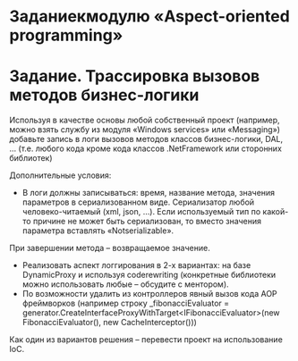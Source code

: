 # Заданиекмодулю «Aspect-oriented programming»

# Задание. Трассировка вызовов методов бизнес-логики

Используя в качестве основы любой собственный проект (например, можно взять службу из модуля «Windows services» или «Messaging») добавьте запись в логи вызовов методов классов бизнес-логики, DAL, … (т.е. любого кода кроме кода классов .NetFramework или сторонних библиотек)

Дополнительные условия:

- В логи должны записываться: время, название метода, значения параметров в сериализованном виде. Сериализатор любой человеко-читаемый (xml, json, …). Если используемый тип по какой-то причине не может быть сериализован, то вместо значения параметра вставлять «Notserializable».

При завершении метода – возвращаемое значение.

- Реализовать аспект логгирования в 2-х вариантах: на базе DynamicProxy и используя coderewriting (конкретные библиотеки можно использовать любые – обсудите с ментором).
- По возможности удалить из контроллеров явный вызов кода AOP фреймворков (например строку \_fibonacciEvaluator = generator.CreateInterfaceProxyWithTarget&lt;IFibonacciEvaluator&gt;(new FibonacciEvaluator(), new CacheInterceptor()))

Как один из вариантов решения – перевести проект на использование IoC.